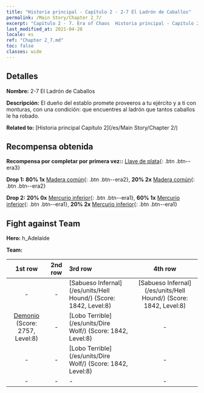 ```yaml
---
title: "Historia principal - Capítulo 2 - 2-7 El Ladrón de Caballos"
permalink: /Main Story/Chapter 2_7/
excerpt: "Capítulo 2 - 7. Era of Chaos  Historia principal - Capítulo 2_7. 2-7 El Ladrón de Caballos"
last_modified_at: 2021-04-28
locale: es
ref: "Chapter 2_7.md"
toc: false
classes: wide
---
```


## Detalles

 **Nombre:** 2-7 El Ladrón de Caballos

 **Descripción:** El dueño del establo promete proveeros a tu ejército y a ti con monturas, con una condición: que encuentres al ladrón que tantos caballos le ha robado.

 **Related to:** [Historia principal Capítulo 2](/es/Main Story/Chapter 2/)

## Recompensa obtenida

 **Recompensa por completar por primera vez::** [Llave de plata](/ItemsES/con_693/){: .btn .btn--era3}

 **Drop 1:** **80% 1x** [Madera común](/ItemsES/mat_7/){: .btn .btn--era2}, **20% 2x** [Madera común](/ItemsES/mat_7/){: .btn .btn--era2}

 **Drop 2:** **20% 0x** [Mercurio inferior](/ItemsES/mat_2/){: .btn .btn--era1}, **60% 1x** [Mercurio inferior](/ItemsES/mat_2/){: .btn .btn--era1}, **20% 2x** [Mercurio inferior](/ItemsES/mat_2/){: .btn .btn--era1}


## Fight against Team
 **Hero:** h_Adelaide

 **Team:**


  | 1st row | 2nd row | 3rd row | 4th row |
  |:----:|:----:|:----|:----:|
  | - | - | [Sabueso Infernal](/es/units/Hell Hound/) (Score: 1842, Level:8)  | [Sabueso Infernal](/es/units/Hell Hound/) (Score: 1842, Level:8)  |
  | [Demonio](/es/units/Demon/) (Score: 2757, Level:8)  | - | [Lobo Terrible](/es/units/Dire Wolf/) (Score: 1842, Level:8)  | - |
  | - | - | [Lobo Terrible](/es/units/Dire Wolf/) (Score: 1842, Level:8)  | - |
  | - | - | - | - |


